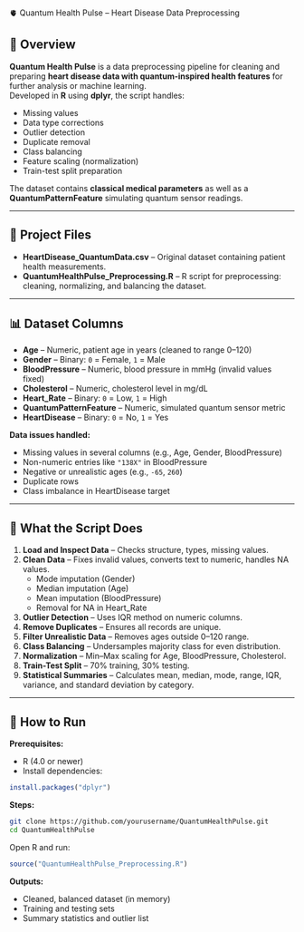  🫀 Quantum Health Pulse – Heart Disease Data Preprocessing

## 📌 Overview  
**Quantum Health Pulse** is a data preprocessing pipeline for cleaning and preparing **heart disease data with quantum-inspired health features** for further analysis or machine learning.  
Developed in **R** using **dplyr**, the script handles:
- Missing values
- Data type corrections
- Outlier detection
- Duplicate removal
- Class balancing
- Feature scaling (normalization)
- Train-test split preparation

The dataset contains **classical medical parameters** as well as a **QuantumPatternFeature** simulating quantum sensor readings.

***

## 📂 Project Files

- **HeartDisease_QuantumData.csv** – Original dataset containing patient health measurements.
- **QuantumHealthPulse_Preprocessing.R** – R script for preprocessing: cleaning, normalizing, and balancing the dataset.

***

## 📊 Dataset Columns

- **Age** – Numeric, patient age in years (cleaned to range 0–120)  
- **Gender** – Binary: `0` = Female, `1` = Male  
- **BloodPressure** – Numeric, blood pressure in mmHg (invalid values fixed)  
- **Cholesterol** – Numeric, cholesterol level in mg/dL  
- **Heart_Rate** – Binary: `0` = Low, `1` = High  
- **QuantumPatternFeature** – Numeric, simulated quantum sensor metric  
- **HeartDisease** – Binary: `0` = No, `1` = Yes  

**Data issues handled:**
- Missing values in several columns (e.g., Age, Gender, BloodPressure)  
- Non-numeric entries like `"138X"` in BloodPressure  
- Negative or unrealistic ages (e.g., `-65`, `260`)  
- Duplicate rows  
- Class imbalance in HeartDisease target

***

## 🔧 What the Script Does

1. **Load and Inspect Data** – Checks structure, types, missing values.
2. **Clean Data** – Fixes invalid values, converts text to numeric, handles NA values.  
   - Mode imputation (Gender)  
   - Median imputation (Age)  
   - Mean imputation (BloodPressure)  
   - Removal for NA in Heart_Rate
3. **Outlier Detection** – Uses IQR method on numeric columns.
4. **Remove Duplicates** – Ensures all records are unique.
5. **Filter Unrealistic Data** – Removes ages outside 0–120 range.
6. **Class Balancing** – Undersamples majority class for even distribution.
7. **Normalization** – Min–Max scaling for Age, BloodPressure, Cholesterol.
8. **Train-Test Split** – 70% training, 30% testing.
9. **Statistical Summaries** – Calculates mean, median, mode, range, IQR, variance, and standard deviation by category.

***

## 🚀 How to Run

**Prerequisites:**
- R (4.0 or newer)
- Install dependencies:
```R
install.packages("dplyr")
```

**Steps:**
```bash
git clone https://github.com/yourusername/QuantumHealthPulse.git
cd QuantumHealthPulse
```
Open R and run:
```R
source("QuantumHealthPulse_Preprocessing.R")
```
**Outputs:**
- Cleaned, balanced dataset (in memory)
- Training and testing sets
- Summary statistics and outlier list

